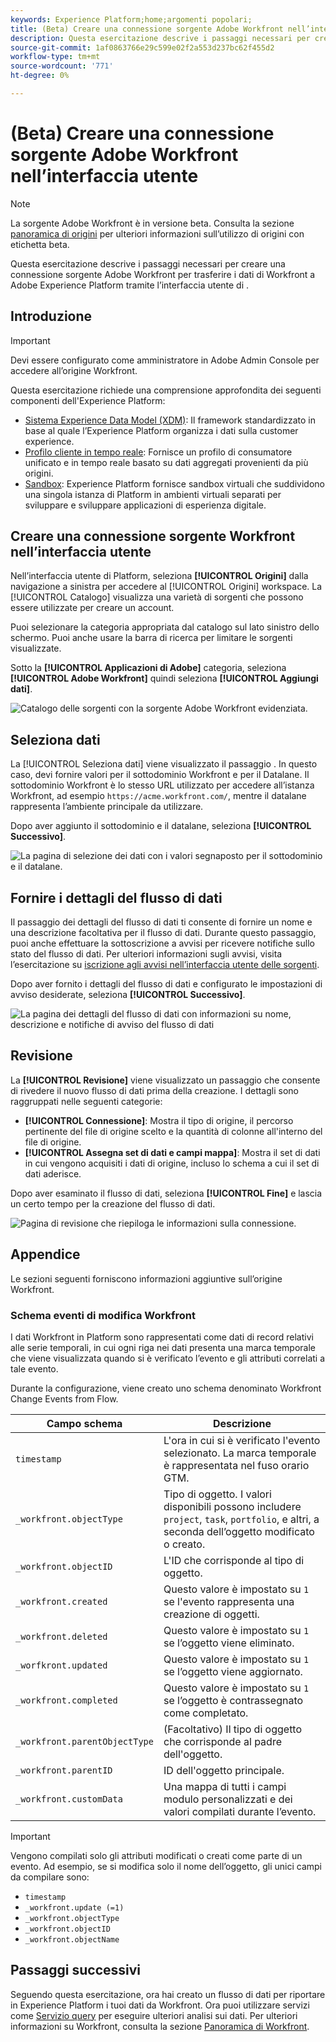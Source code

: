 ```yaml
---
keywords: Experience Platform;home;argomenti popolari;
title: (Beta) Creare una connessione sorgente Adobe Workfront nell’interfaccia utente
description: Questa esercitazione descrive i passaggi necessari per creare una connessione sorgente Adobe Workfront per trasferire i dati di Workfront a Adobe Experience Platform tramite l’interfaccia utente di .
source-git-commit: 1af0863766e29c599e02f2a553d237bc62f455d2
workflow-type: tm+mt
source-wordcount: '771'
ht-degree: 0%

---
```


# (Beta) Creare una connessione sorgente Adobe Workfront nell’interfaccia utente

>[!NOTE]
>
>La sorgente Adobe Workfront è in versione beta. Consulta la sezione [panoramica di origini](../../../../home.md#terms-and-conditions) per ulteriori informazioni sull’utilizzo di origini con etichetta beta.

Questa esercitazione descrive i passaggi necessari per creare una connessione sorgente Adobe Workfront per trasferire i dati di Workfront a Adobe Experience Platform tramite l’interfaccia utente di .

## Introduzione

>[!IMPORTANT]
>
>Devi essere configurato come amministratore in Adobe Admin Console per accedere all’origine Workfront.

Questa esercitazione richiede una comprensione approfondita dei seguenti componenti dell&#39;Experience Platform:

* [Sistema Experience Data Model (XDM)](../../../../../xdm/home.md): Il framework standardizzato in base al quale l’Experience Platform organizza i dati sulla customer experience.
* [Profilo cliente in tempo reale](../../../../../profile/home.md): Fornisce un profilo di consumatore unificato e in tempo reale basato su dati aggregati provenienti da più origini.
* [Sandbox](../../../../../sandboxes/home.md): Experience Platform fornisce sandbox virtuali che suddividono una singola istanza di Platform in ambienti virtuali separati per sviluppare e sviluppare applicazioni di esperienza digitale.

## Creare una connessione sorgente Workfront nell’interfaccia utente

Nell’interfaccia utente di Platform, seleziona **[!UICONTROL Origini]** dalla navigazione a sinistra per accedere al [!UICONTROL Origini] workspace. La [!UICONTROL Catalogo] visualizza una varietà di sorgenti che possono essere utilizzate per creare un account.

Puoi selezionare la categoria appropriata dal catalogo sul lato sinistro dello schermo. Puoi anche usare la barra di ricerca per limitare le sorgenti visualizzate.

Sotto la **[!UICONTROL Applicazioni di Adobe]** categoria, seleziona **[!UICONTROL Adobe Workfront]** quindi seleziona **[!UICONTROL Aggiungi dati]**.

![Catalogo delle sorgenti con la sorgente Adobe Workfront evidenziata.](../../../../images/tutorials/create/workfront/catalog.png)

## Seleziona dati

La [!UICONTROL Seleziona dati] viene visualizzato il passaggio . In questo caso, devi fornire valori per il sottodominio Workfront e per il Datalane. Il sottodominio Workfront è lo stesso URL utilizzato per accedere all’istanza Workfront, ad esempio `https://acme.workfront.com/`, mentre il datalane rappresenta l’ambiente principale da utilizzare.

Dopo aver aggiunto il sottodominio e il datalane, seleziona **[!UICONTROL Successivo]**.

![La pagina di selezione dei dati con i valori segnaposto per il sottodominio e il datalane.](../../../../images/tutorials/create/workfront/select-data.png)

## Fornire i dettagli del flusso di dati

Il passaggio dei dettagli del flusso di dati ti consente di fornire un nome e una descrizione facoltativa per il flusso di dati. Durante questo passaggio, puoi anche effettuare la sottoscrizione a avvisi per ricevere notifiche sullo stato del flusso di dati. Per ulteriori informazioni sugli avvisi, visita l’esercitazione su [iscrizione agli avvisi nell’interfaccia utente delle sorgenti](../../alerts.md).

Dopo aver fornito i dettagli del flusso di dati e configurato le impostazioni di avviso desiderate, seleziona **[!UICONTROL Successivo]**.

![La pagina dei dettagli del flusso di dati con informazioni su nome, descrizione e notifiche di avviso del flusso di dati](../../../../images/tutorials/create/workfront/dataflow-detail.png)

## Revisione

La **[!UICONTROL Revisione]** viene visualizzato un passaggio che consente di rivedere il nuovo flusso di dati prima della creazione. I dettagli sono raggruppati nelle seguenti categorie:

* **[!UICONTROL Connessione]**: Mostra il tipo di origine, il percorso pertinente del file di origine scelto e la quantità di colonne all&#39;interno del file di origine.
* **[!UICONTROL Assegna set di dati e campi mappa]**: Mostra il set di dati in cui vengono acquisiti i dati di origine, incluso lo schema a cui il set di dati aderisce.

Dopo aver esaminato il flusso di dati, seleziona **[!UICONTROL Fine]** e lascia un certo tempo per la creazione del flusso di dati.

![Pagina di revisione che riepiloga le informazioni sulla connessione.](../../../../images/tutorials/create/workfront/review.png)

## Appendice

Le sezioni seguenti forniscono informazioni aggiuntive sull’origine Workfront.

### Schema eventi di modifica Workfront

I dati Workfront in Platform sono rappresentati come dati di record relativi alle serie temporali, in cui ogni riga nei dati presenta una marca temporale che viene visualizzata quando si è verificato l’evento e gli attributi correlati a tale evento.

Durante la configurazione, viene creato uno schema denominato Workfront Change Events from Flow.

| Campo schema | Descrizione |
| --- | --- |
| `timestamp` | L&#39;ora in cui si è verificato l&#39;evento selezionato. La marca temporale è rappresentata nel fuso orario GTM. |
| `_workfront.objectType` | Tipo di oggetto. I valori disponibili possono includere `project`, `task`, `portfolio`, e altri, a seconda dell’oggetto modificato o creato. |
| `_workfront.objectID` | L&#39;ID che corrisponde al tipo di oggetto. |
| `_workfront.created` | Questo valore è impostato su `1` se l&#39;evento rappresenta una creazione di oggetti. |
| `_workfront.deleted` | Questo valore è impostato su `1` se l’oggetto viene eliminato. |
| `_worfkront.updated` | Questo valore è impostato su `1` se l’oggetto viene aggiornato. |
| `_workfront.completed` | Questo valore è impostato su `1` se l’oggetto è contrassegnato come completato. |
| `_workfront.parentObjectType` | (Facoltativo) Il tipo di oggetto che corrisponde al padre dell&#39;oggetto. |
| `_workfront.parentID` | ID dell&#39;oggetto principale. |
| `_workfront.customData` | Una mappa di tutti i campi modulo personalizzati e dei valori compilati durante l’evento. |

>[!IMPORTANT]
>
>Vengono compilati solo gli attributi modificati o creati come parte di un evento. Ad esempio, se si modifica solo il nome dell’oggetto, gli unici campi da compilare sono:<ul><li>`timestamp`</li><li>`_workfront.update (=1)`</li><li>`_workfront.objectType`</li><li>`_workfront.objectID`</li><li>`_workfront.objectName`</li></ul>

## Passaggi successivi

Seguendo questa esercitazione, ora hai creato un flusso di dati per riportare in Experience Platform i tuoi dati da Workfront. Ora puoi utilizzare servizi come [Servizio query](../../../../../query-service/home.md) per eseguire ulteriori analisi sui dati. Per ulteriori informazioni su Workfront, consulta la sezione [Panoramica di Workfront](../../../../connectors/adobe-applications/workfront.md).